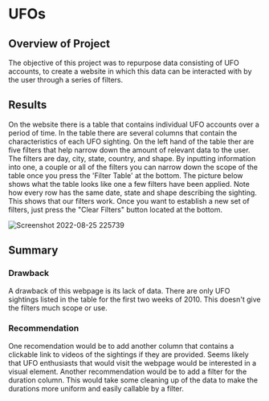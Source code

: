 # UFOs

## Overview of Project
The objective of this project was to repurpose data consisting of UFO accounts, to create a website in which this data can be interacted with by the user through a series of  filters.

## Results
On the website there is a table that contains individual UFO accounts over a period of time. In the table there are several columns that contain the characteristics of each UFO sighting. On the left hand of the table ther are five filters that help narrow down the amount of relevant data to the user. The filters are day, city, state, country, and shape. By inputting information into one, a couple or all of the filters you can narrow down the scope of the table once you press the 'Filter Table' at the bottom. The picture below shows what the table looks like one a few filters have been applied. Note how every row has the same date, state and shape describing the sighting. This shows that our filters work. Once you want to establish a new set of filters, just press the "Clear Filters" button located at the bottom. 

![Screenshot 2022-08-25 225739](https://user-images.githubusercontent.com/107013312/186808177-f4560f0c-8dfa-4e0c-93bc-386f60a155e4.png)

## Summary

### Drawback
A drawback of this webpage is its lack of data. There are only UFO sightings listed in the table for the first two weeks of 2010. This doesn't give the filters much scope or use.

### Recommendation
One recomendation would be to add another column that contains a clickable link to videos of the sightings if they are provided. Seems likely that UFO enthusiasts that would visit the webpage would be interested in a visual element. Another recommendation would be to add a filter for the duration column. This would take some cleaning up of the data to make the durations more uniform and easily callable by a filter. 
